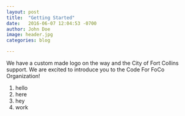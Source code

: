 ```yaml
---
layout: post
title:  "Getting Started"
date:   2016-06-07 12:04:53 -0700
author: John Doe
image: header.jpg
categories: blog

---
```


We have a custom made logo on the way and the City of Fort Collins support. We are excited to introduce you to the Code For FoCo Organization!

1. hello
2. here
3. hey
4. work
